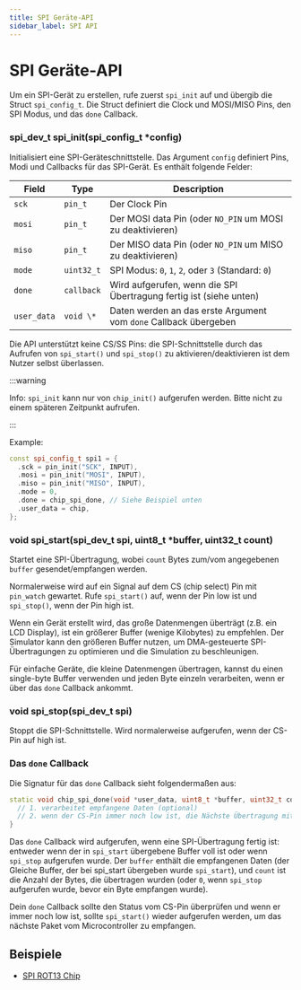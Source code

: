 ```yaml
---
title: SPI Geräte-API
sidebar_label: SPI API
---
```


# SPI Geräte-API

Um ein SPI-Gerät zu erstellen, rufe zuerst `spi_init` auf und übergib die Struct `spi_config_t`. Die Struct definiert die Clock und MOSI/MISO Pins, den SPI Modus, und das `done` Callback.

### spi_dev_t spi_init(spi_config_t \*config)

Initialisiert eine SPI-Geräteschnittstelle. Das Argument `config` definiert Pins, Modi und Callbacks für das SPI-Gerät. Es enthält folgende Felder:

| Field       | Type       | Description                                                           |
| ----------- | ---------- | --------------------------------------------------------------------- |
| `sck`       | `pin_t`    | Der Clock Pin                                                         |
| `mosi`      | `pin_t`    | Der MOSI data Pin (oder `NO_PIN` um MOSI zu deaktivieren)             |
| `miso`      | `pin_t`    | Der MISO data Pin (oder `NO_PIN` um MISO zu deaktivieren)             |
| `mode`      | `uint32_t` | SPI Modus: `0`, `1`, `2`, oder `3` (Standard: `0`)                    |
| `done`      | `callback` | Wird aufgerufen, wenn die SPI Übertragung fertig ist (siehe unten)    |
| `user_data` | `void \*`  | Daten werden an das erste Argument vom `done` Callback übergeben      |

Die API unterstützt keine CS/SS Pins: die SPI-Schnittstelle durch das Aufrufen von `spi_start()` und `spi_stop()` zu aktivieren/deaktivieren ist dem Nutzer selbst überlassen.

:::warning

Info: `spi_init` kann nur von `chip_init()` aufgerufen werden. Bitte nicht zu einem späteren Zeitpunkt aufrufen.

:::

Example:

```cpp
const spi_config_t spi1 = {
  .sck = pin_init("SCK", INPUT),
  .mosi = pin_init("MOSI", INPUT),
  .miso = pin_init("MISO", INPUT),
  .mode = 0,
  .done = chip_spi_done, // Siehe Beispiel unten
  .user_data = chip,
};
```

### void spi_start(spi_dev_t spi, uint8_t \*buffer, uint32_t count)

Startet eine SPI-Übertragung, wobei `count` Bytes zum/vom angegebenen `buffer` gesendet/empfangen werden.

Normalerweise wird auf ein Signal auf dem CS (chip select) Pin mit `pin_watch` gewartet. Rufe `spi_start()` auf, wenn der Pin low ist und `spi_stop()`, wenn der Pin high ist.

Wenn ein Gerät erstellt wird, das große Datenmengen überträgt (z.B. ein LCD Display), ist ein größerer Buffer (wenige Kilobytes) zu empfehlen. Der Simulator kann den größeren Buffer nutzen, um DMA-gesteuerte SPI-Übertragungen zu optimieren und die Simulation zu beschleunigen.

Für einfache Geräte, die kleine Datenmengen übertragen, kannst du einen single-byte Buffer verwenden und jeden Byte einzeln verarbeiten, wenn er über das `done` Callback ankommt.

### void spi_stop(spi_dev_t spi)

Stoppt die SPI-Schnittstelle. Wird normalerweise aufgerufen, wenn der CS-Pin auf high ist.

### Das `done` Callback

Die Signatur für das `done` Callback sieht folgendermaßen aus:

```cpp
static void chip_spi_done(void *user_data, uint8_t *buffer, uint32_t count) {
  // 1. verarbeitet empfangene Daten (optional)
  // 2. wenn der CS-Pin immer noch low ist, die Nächste Übertragung mit `spi_start` beginnen
}
```

Das `done` Callback wird aufgerufen, wenn eine SPI-Übertragung fertig ist: entweder wenn der in `spi_start` übergebene Buffer voll ist oder wenn `spi_stop` aufgerufen wurde. Der `buffer` enthält die empfangenen Daten (der Gleiche Buffer, der bei spi_start übergeben wurde `spi_start`), und `count` ist die Anzahl der Bytes, die übertragen wurden (oder `0`, wenn `spi_stop` aufgerufen wurde, bevor ein Byte empfangen wurde).

Dein `done` Callback sollte den Status vom CS-Pin überprüfen und wenn er immer noch low ist, sollte `spi_start()` wieder aufgerufen werden, um das nächste Paket vom Microcontroller zu empfangen.

## Beispiele

- [SPI ROT13 Chip](https://wokwi.com/projects/330669951756010068)
